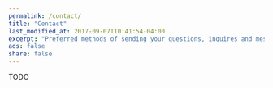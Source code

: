 ```yaml
---
permalink: /contact/
title: "Contact"
last_modified_at: 2017-09-07T10:41:54-04:00
excerpt: "Preferred methods of sending your questions, inquires and messages to me."
ads: false
share: false
---
```

TODO
